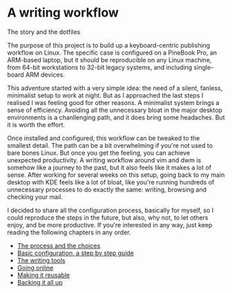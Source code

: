 # A writing workflow
The story and the dotfiles

The purpose of this project is to build up a keyboard-centric publishing workflow on Linux. The specific case is configured on a PineBook Pro, an ARM-based laptop, but it should be reproducible on any Linux machine, from 64-bit workstations to 32-bit legacy systems, and including single-board ARM devices.

This adventure started with a very simple idea: the need of a silent, fanless, minimalist setup to work at night. But as I approached the last steps I realised I was feeling good for other reasons. A minimalist system brings a sense of efficiency. Avoiding all the unnecessary bloat in the major desktop environments is a chanllenging path, and it does bring some headaches. But it is worth the effort. 

Once installed and configured, this workflow can be tweaked to the smallest detail. The path can be a bit overwhelming if you're not used to bare bones Linux. But once you get the feeling, you can achieve unexpected productivity. A writing workflow around vim and dwm is somehow like a journey to the past, but it also feels like it makes a lot of sense. After working for several weeks on this setup, going back to my main desktop with KDE feels like a lot of bloat, like you're running hundreds of unnecessary processes to do exactly the same: writing, browsing and checking your mail.

I decided to share all the configuration process, basically for myself, so I could reproduce the steps in the future, but also, why not, to let others enjoy, and be more productive. If you're interested in any way, just keep reading the following chapters in any order.

+ [The process and the choices](01_process.md)
+ [Basic configuration, a step by step guide](02_config.md)
+ [The writing tools](03_writing.md)
+ [Going online](04_online.md)
+ [Making it reusable](05_replicating.md)
+ [Backing it all up](06_backingup.md)

